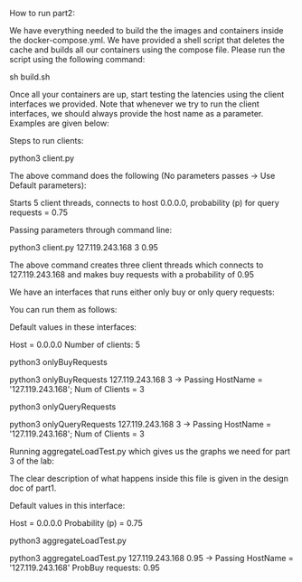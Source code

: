 How to run part2:

We have everything needed to build the the images and containers inside the docker-compose.yml. We have provided a shell script that deletes the cache and builds all our containers using the compose file. Please run the script using the following command:

sh build.sh

Once all your containers are up, start testing the latencies using the client interfaces we provided. Note that whenever we try to run the client interfaces, we should always provide the host name as a parameter. Examples are given below:

Steps to run clients:

python3 client.py 

The above command does the following (No parameters passes -> Use Default parameters):

Starts 5 client threads, connects to host 0.0.0.0, probability (p) for query requests = 0.75

Passing parameters through command line:

python3 client.py 127.119.243.168 3 0.95

The above command creates three client threads which connects to 127.119.243.168 and makes buy requests with a probability of 0.95


We have an interfaces that runs either only buy or only query requests:

You can run them as follows:

Default values in these interfaces:

Host = 0.0.0.0
Number of clients: 5

python3 onlyBuyRequests

python3 onlyBuyRequests 127.119.243.168 3        -> Passing HostName = '127.119.243.168'; Num of Clients = 3

python3 onlyQueryRequests

python3 onlyQueryRequests 127.119.243.168 3      -> Passing HostName = '127.119.243.168'; Num of Clients = 3


Running aggregateLoadTest.py which gives us the graphs we need for part 3 of the lab:

The clear description of what happens inside this file is given in the design doc of part1.

Default values in this interface:

Host = 0.0.0.0
Probability (p) = 0.75

python3 aggregateLoadTest.py 

python3 aggregateLoadTest.py 127.119.243.168 0.95    -> Passing HostName = '127.119.243.168' ProbBuy requests: 0.95